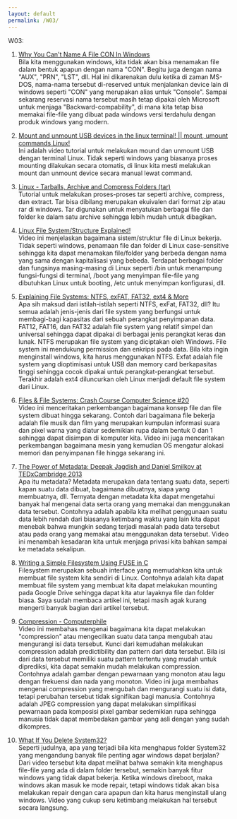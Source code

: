 ```yaml
---
layout: default
permalink: /W03/
---
```


W03:

1. [Why You Can't Name A File CON In Windows](https://www.youtube.com/watch?v=bC6tngl0PTI)<br>
   Bila kita menggunakan windows, kita tidak akan bisa menamakan file dalam bentuk apapun dengan nama "CON". Begitu juga dengan nama "AUX", "PRN", "LST", dll. Hal ini dikarenakan dulu ketika di zaman MS-DOS, nama-nama tersebut di-reserved untuk menjalankan device lain di windows seperti "CON" yang merupakan alias untuk "Console". Sampai sekarang reservasi nama tersebut masih tetap dipakai oleh Microsoft untuk menjaga "Backward-compability", di mana kita tetap bisa memakai file-file yang dibuat pada windows versi terdahulu dengan produk windows yang modern.

2. [Mount and unmount USB devices in the linux terminal! || mount, umount commands Linux!](https://www.youtube.com/watch?v=PWo1xkE0sds)<br>
   Ini adalah video tutorial untuk melakukan mound dan unmount USB dengan terminal Linux. Tidak seperti windows yang biasanya proses mounting dilakukan secara otomatis, di linux kita mesti melakukan mount dan unmount device secara manual lewat command.

3. [Linux - Tarballs, Archive and Compress Folders (tar)](https://www.youtube.com/watch?v=l0yqs8t6ywo)<br>
   Tutorial untuk melakukan proses-proses tar seperti archive, compress, dan extract. Tar bisa dibilang merupakan ekuivalen dari format zip atau rar di windows. Tar digunakan untuk menyatukan berbagai file dan folder ke dalam satu archive sehingga lebih mudah untuk dibagikan.

4. [Linux File System/Structure Explained!](https://www.youtube.com/watch?v=HbgzrKJvDRw)<br>
   Video ini menjelaskan bagaimana sistem/struktur file di Linux bekerja. Tidak seperti windows, penamaan file dan folder di Linux case-sensitive sehingga kita dapat menamakan file/folder yang berbeda dengan nama yang sama dengan kapitalisasi yang bebeda. Terdapat berbagai folder dan fungsinya masing-masing di Linux seperti /bin untuk menampung fungsi-fungsi di terminal, /boot yang menyimpan file-file yang dibutuhkan Linux untuk booting, /etc untuk menyimpan konfigurasi, dll.

5. [Explaining File Systems: NTFS, exFAT, FAT32, ext4 & More](https://www.youtube.com/watch?v=_h30HBYxtws)<br>
   Apa sih maksud dari istilah-istilah seperti NTFS, exFat, FAT32, dll? Itu semua adalah jenis-jenis dari file system yang berfungsi untuk membagi-bagi kapasitas dari sebuah perangkat penyimpanan data. FAT12, FAT16, dan FAT32 adalah file system yang relatif simpel dan universal sehingga dapat dipakai di berbagai jenis perangkat keras dan lunak. NTFS merupakan file system yang diciptakan oleh Windows. File system ini mendukung permission dan enkripsi pada data. Bila kita ingin menginstall windows, kita harus menggunakan NTFS. Exfat adalah file system yang dioptimisasi untuk USB dan memory card berkapasitas tinggi sehingga cocok dipakai untuk perangkat-perangkat tersebut. Terakhir adalah ext4 diluncurkan oleh Linux menjadi default file system dari Linux.

6. [Files & File Systems: Crash Course Computer Science #20](https://www.youtube.com/watch?v=KN8YgJnShPM)<br>
   Video ini menceritakan perkembangan bagaimana konsep file dan file system dibuat hingga sekarang. Contoh dari bagaimana file bekerja adalah file musik dan film yang merupakan kumpulan informasi suara dan pixel warna yang diatur sedemikian rupa dalam bentuk 0 dan 1 sehingga dapat disimpan di komputer kita. Video ini juga menceritakan perkembangan bagaimana mesin yang kemudian OS mengatur alokasi memori dan penyimpanan file hingga sekarang ini.

7. [The Power of Metadata: Deepak Jagdish and Daniel Smilkov at TEDxCambridge 2013](https://www.youtube.com/watch?v=i2a8pDbCabg)<br>
   Apa itu metadata? Metadata merupakan data tentang suatu data, seperti kapan suatu data dibuat, bagaimana dibuatnya, siapa yang membuatnya, dll. Ternyata dengan metadata kita dapat mengetahui banyak hal mengenai data serta orang yang memakai dan menggunakan data tersebut. Contohnya adalah apabila kita melihat penggunaan suatu data lebih rendah dari biasanya ketimbang waktu yang lain kita dapat menebak bahwa mungkin sedang terjadi masalah pada data tersebut atau pada orang yang memakai atau menggunakan data tersebut. Video ini menambah kesadaran kita untuk menjaga privasi kita bahkan sampai ke metadata sekalipun.

8. [Writing a Simple Filesystem Using FUSE in C](https://www.maastaar.net/fuse/linux/filesystem/c/2016/05/21/writing-a-simple-filesystem-using-fuse/)<br>
   Filesystem merupakan sebuah interface yang memudahkan kita untuk membuat file system kita sendiri di Linux. Contohnya adalah kita dapat membuat file system yang membuat kita dapat melakukan mounting pada Google Drive sehingga dapat kita atur layaknya file dan folder biasa. Saya sudah membaca artikel ini, tetapi masih agak kurang mengerti banyak bagian dari artikel tersebut.

9. [Compression - Computerphile](https://www.youtube.com/watch?v=Lto-ajuqW3w)<br>
   Video ini membahas mengenai bagaimana kita dapat melakukan "compression" atau mengecilkan suatu data tanpa mengubah atau mengurangi isi data tersebut. Kunci dari kemudahan melakukan compression adalah predictibility dan pattern dari data tersebut. Bila isi dari data tersebut memiliki suatu pattern tertentu yang mudah untuk diprediksi, kita dapat semakin mudah melakukan compression. Contohnya adalah gambar dengan pewarnaan yang monoton atau lagu dengan frekuensi dan nada yang monoton. Video ini juga membahas mengenai compression yang mengubah dan mengurangi suatu isi data, tetapi perubahan tersebut tidak signifikan bagi manusia. Contohnya adalah JPEG compression yang dapat melakukan simplifikasi pewarnaan pada komposisi pixel gambar sedemikian rupa sehingga manusia tidak dapat membedakan gambar yang asli dengan yang sudah dikompres.

10. [What If You Delete System32?](https://www.youtube.com/watch?v=BBWT2CqEsO0)<br>
    Seperti judulnya, apa yang terjadi bila kita menghapus folder System32 yang mengandung banyak file penting agar windows dapat berjalan? Dari video tersebut kita dapat melihat bahwa semakin kita menghapus file-file yang ada di dalam folder tersebut, semakin banyak fitur windows yang tidak dapat bekerja. Ketika windows direboot, maka windows akan masuk ke mode repair, tetapi windows tidak akan bisa melakukan repair dengan cara apapun dan kita harus menginstall ulang windows. Video yang cukup seru ketimbang melakukan hal tersebut secara langsung.

